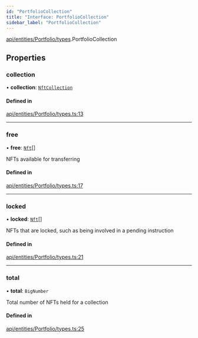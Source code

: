 ```yaml
---
id: "PortfolioCollection"
title: "Interface: PortfolioCollection"
sidebar_label: "PortfolioCollection"
---
```


[api/entities/Portfolio/types](../../../../../../modules/API/Entities/Portfolio/Types/Types.md).PortfolioCollection

## Properties

### collection

• **collection**: [`NftCollection`](../../../../../../classes/API/Entities/Asset/NonFungible/NftCollection/NftCollection.md)

#### Defined in

[api/entities/Portfolio/types.ts:13](https://github.com/PolymeshAssociation/polymesh-sdk/blob/2c78f6c34/src/api/entities/Portfolio/types.ts#L13)

___

### free

• **free**: [`Nft`](../../../../../../classes/API/Entities/Asset/NonFungible/Nft/Nft.md)[]

NFTs available for transferring

#### Defined in

[api/entities/Portfolio/types.ts:17](https://github.com/PolymeshAssociation/polymesh-sdk/blob/2c78f6c34/src/api/entities/Portfolio/types.ts#L17)

___

### locked

• **locked**: [`Nft`](../../../../../../classes/API/Entities/Asset/NonFungible/Nft/Nft.md)[]

NFTs that are locked, such as being involved in a pending instruction

#### Defined in

[api/entities/Portfolio/types.ts:21](https://github.com/PolymeshAssociation/polymesh-sdk/blob/2c78f6c34/src/api/entities/Portfolio/types.ts#L21)

___

### total

• **total**: `BigNumber`

Total number of NFTs held for a collection

#### Defined in

[api/entities/Portfolio/types.ts:25](https://github.com/PolymeshAssociation/polymesh-sdk/blob/2c78f6c34/src/api/entities/Portfolio/types.ts#L25)
